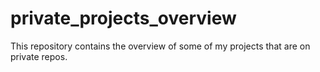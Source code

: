 # private_projects_overview
This repository contains the overview of some of my projects that are on private repos.

